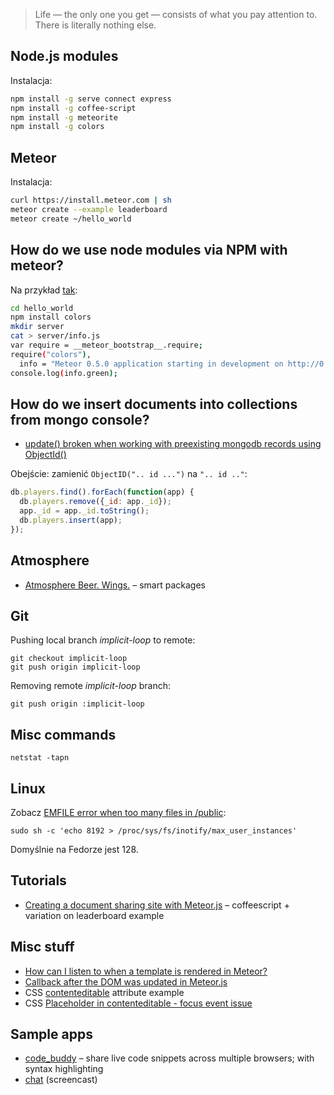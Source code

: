 > Life — the only one you get — consists of what you pay attention to.
> There is literally nothing else.

## Node.js modules

Instalacja:

```sh
npm install -g serve connect express
npm install -g coffee-script
npm install -g meteorite
npm install -g colors
```

## Meteor

Instalacja:

```sh
curl https://install.meteor.com | sh
meteor create --example leaderboard
meteor create ~/hello_world
```

## How do we use node modules via NPM with meteor?

Na przykład [tak](http://stackoverflow.com/questions/10165978/how-do-we-or-can-we-use-node-modules-via-npm-with-meteor):

```sh
cd hello_world
npm install colors
mkdir server
cat > server/info.js
var require = __meteor_bootstrap__.require;
require("colors"),
  info = "Meteor 0.5.0 application starting in development on http://0.0.0.0:3000";
console.log(info.green);
```

## How do we insert documents into collections from mongo console?

* [update() broken when working with preexisting mongodb records using ObjectId()](https://github.com/meteor/meteor/issues/61)

Obejście: zamienić `ObjectID(".. id ...")` na `".. id .."`:

```js
db.players.find().forEach(function(app) {
  db.players.remove({_id: app._id});
  app._id = app._id.toString();
  db.players.insert(app);
});
```


## Atmosphere

* [Atmosphere Beer. Wings.](https://atmosphere.meteor.com/) – smart packages


## Git

Pushing local branch *implicit-loop* to remote:

    git checkout implicit-loop
    git push origin implicit-loop

Removing remote *implicit-loop* branch:

    git push origin :implicit-loop


## Misc commands

    netstat -tapn


## Linux

Zobacz [EMFILE error when too many files in /public](https://github.com/meteor/meteor/issues/102):

    sudo sh -c 'echo 8192 > /proc/sys/fs/inotify/max_user_instances'

Domyślnie na Fedorze jest 128.


## Tutorials

* [Creating a document sharing site with Meteor.js](http://www.skalb.com/2012/04/16/creating-a-document-sharing-site-with-meteor-js/) – coffeescript + variation on leaderboard example


## Misc stuff

* [How can I listen to when a template is rendered in Meteor?](http://stackoverflow.com/questions/10259879/how-can-i-listen-to-when-a-template-is-rendered-in-meteor)
* [Callback after the DOM was updated in Meteor.js](http://stackoverflow.com/questions/10109788/callback-after-the-dom-was-updated-in-meteor-js)
* CSS [contenteditable](http://jsbin.com/owavu3) attribute example
* CSS [Placeholder in contenteditable - focus event issue](http://stackoverflow.com/questions/9093424/placeholder-in-contenteditable-focus-event-issue)


## Sample apps

* [code_buddy](https://github.com/jfahrenkrug/code_buddy) –
  share live code snippets across multiple browsers; with syntax highlighting
* [chat](https://vimeo.com/40300075) (screencast)
